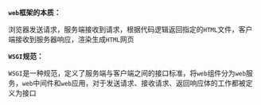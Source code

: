 **`web`框架的本质：**

浏览器发送请求，服务端接收到请求，根据代码逻辑返回指定的`HTML`文件，客户端接收到服务器响应，渲染生成`HTML`网页



**`WSGI`规范：**

`WSGI`是一种规范，定义了服务端与客户端之间的接口标准，将`web`组件分为`web`服务，`web`中间件和`web`应用，对于发送请求、接收请求、返回响应体的工作都被定义为接口
